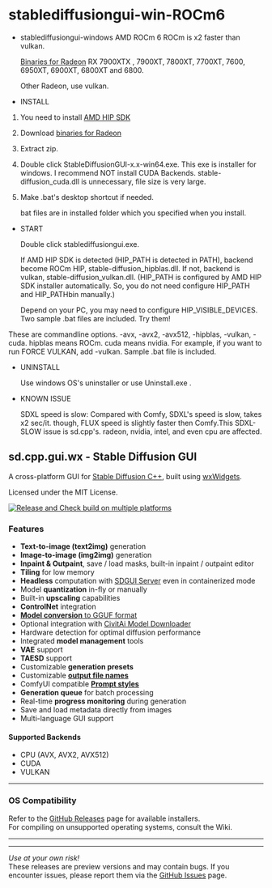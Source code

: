 # stablediffusiongui-win-ROCm6

- stablediffusiongui-windows AMD ROCm 6
ROCm is x2 faster than vulkan.

    [Binaries for Radeon](https://github.com/githubcto/sd.cpp.gui.wx-win-ROCm6/releases) RX 7900XTX , 7900XT, 7800XT, 7700XT, 7600, 6950XT, 6900XT, 6800XT and 6800.

    Other Radeon, use vulkan.

- INSTALL
1. You need to install [AMD HIP SDK](https://www.amd.com/en/developer/resources/rocm-hub/hip-sdk.html)
2. Download [binaries for Radeon](https://github.com/githubcto/sd.cpp.gui.wx-win-ROCm6/releases)
3. Extract zip.
4. Double click StableDiffusionGUI-x.x-win64.exe. This exe is installer for windows. I recommend NOT install CUDA Backends. stable-diffusion_cuda.dll is unnecessary, file size is very large.
5. Make .bat's desktop shortcut if needed.
   
    bat files are in installed folder which you specified when you install.


- START

  Double click stablediffusiongui.exe.
  
  If AMD HIP SDK is detected (HIP_PATH is detected in PATH), backend become ROCm HIP, stable-diffusion_hipblas.dll.
If not, backend is vulkan, stable-diffusion_vulkan.dll.
(HIP_PATH is configured by AMD HIP SDK installer automatically. So, you do not need configure HIP_PATH and HIP_PATHbin manually.)

    Depend on your PC, you may need to configure HIP_VISIBLE_DEVICES. Two sample .bat files are included. Try them!

These are commandline options. -avx, -avx2, -avx512, -hipblas, -vulkan, -cuda.
hipblas means ROCm. cuda means nvidia.
For example, if you want to run FORCE VULKAN, add -vulkan. Sample .bat file is included.

- UNINSTALL

    Use windows OS's uninstaller or use Uninstall.exe .

- KNOWN ISSUE

    SDXL speed is slow: Compared with Comfy, SDXL's speed is slow, takes x2 sec/it. though, FLUX speed is slightly faster then Comfy.This SDXL-SLOW issue is sd.cpp's.
radeon, nvidia, intel, and even cpu are affected.



## **sd.cpp.gui.wx - Stable Diffusion GUI**

A cross-platform GUI for [Stable Diffusion C++](https://github.com/leejet/stable-diffusion.cpp), built using [wxWidgets](https://www.wxwidgets.org/).

Licensed under the MIT License.

[![Release and Check build on multiple platforms](https://github.com/fszontagh/sd.cpp.gui.wx/actions/workflows/multiplatform.yml/badge.svg?event=push)](https://github.com/fszontagh/sd.cpp.gui.wx/actions/workflows/multiplatform.yml)

### **Features**

-   **Text-to-image (text2img)** generation
-   **Image-to-image (img2img)** generation
-   **Inpaint & Outpaint**, save / load masks, built-in inpaint / outpaint editor
-   **Tiling** for low memory
-   **Headless** computation with [SDGUI Server](https://github.com/fszontagh/sd.cpp.gui.wx/wiki/SD-GUI-Server) even in containerized mode
-   Model **quantization** in-fly or manually
-   Built-in **upscaling** capabilities
-   **ControlNet** integration
-   [**Model conversion** to GGUF format](https://github.com/fszontagh/sd.cpp.gui.wx/wiki/Convert-safetensors-model-into-gguf-(aka.-quantization))
-   Optional integration with [CivitAi Model Downloader](https://github.com/fszontagh/sd.cpp.gui.wx/wiki/CivitAi-Integration)
-   Hardware detection for optimal diffusion performance
-   Integrated **model management** tools
-   **VAE** support
-   **TAESD** support
-   Customizable **generation presets**
-   Customizable [**output file names**](https://github.com/fszontagh/sd.cpp.gui.wx/wiki/GUI-howtos#image-output-filename-format)
-   ComfyUI compatible [**Prompt styles**](https://github.com/fszontagh/sd.cpp.gui.wx/wiki/GUI-howtos#prompt-presets--styles)
-   **Generation queue** for batch processing
-   Real-time **progress monitoring** during generation
-   Save and load metadata directly from images
-   Multi-language GUI support

#### **Supported Backends**

-   CPU (AVX, AVX2, AVX512)
-   CUDA
-   VULKAN

----------

### **OS Compatibility**

Refer to the [GitHub Releases](https://github.com/fszontagh/sd.cpp.gui.wx/releases) page for available installers.  
For compiling on unsupported operating systems, consult the Wiki.


---



----------

_Use at your own risk!_  
These releases are preview versions and may contain bugs. If you encounter issues, please report them via the [GitHub Issues](https://github.com/fszontagh/sd.cpp.gui.wx/issues) page.
